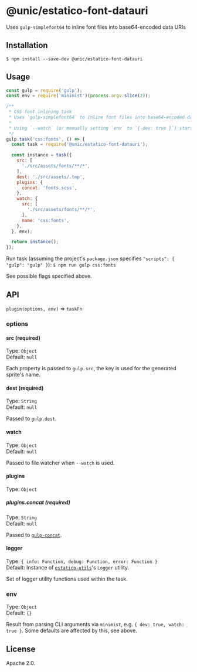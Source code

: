 # @unic/estatico-font-datauri

Uses `gulp-simplefont64` to inline font files into base64-encoded data URIs

## Installation

```
$ npm install --save-dev @unic/estatico-font-datauri
```

## Usage

```js
const gulp = require('gulp');
const env = require('minimist')(process.argv.slice(2));

/**
 * CSS font inlining task
 * Uses `gulp-simplefont64` to inline font files into base64-encoded data URIs
 *
 * Using `--watch` (or manually setting `env` to `{ dev: true }`) starts file watcher
 */
gulp.task('css:fonts', () => {
  const task = require('@unic/estatico-font-datauri');

  const instance = task({
    src: [
      './src/assets/fonts/**/*',
    ],
    dest: './src/assets/.tmp',
    plugins: {
      concat: 'fonts.scss',
    },
    watch: {
      src: [
        './src/assets/fonts/**/*',
      ],
      name: 'css:fonts',
    },
  }, env);

  return instance();
});
```

Run task (assuming the project's `package.json` specifies `"scripts": { "gulp": "gulp" }`):
`$ npm run gulp css:fonts`

See possible flags specified above.

## API

`plugin(options, env)` => `taskFn`

### options

#### src (required)

Type: `Object`<br>
Default: `null`

Each property is passed to `gulp.src`, the key is used for the generated sprite's name.

#### dest (required)

Type: `String`<br>
Default: `null`

Passed to `gulp.dest`.

#### watch

Type: `Object`<br>
Default: `null`

Passed to file watcher when `--watch` is used.

#### plugins

Type: `Object`

##### plugins.concat (required)

Type: `String`<br>
Default: `null`

Passed to [`gulp-concat`](https://www.npmjs.com/package/gulp-concat).

#### logger

Type: `{ info: Function, debug: Function, error: Function }`<br>
Default: Instance of [`estatico-utils`](../estatico-utils)'s `Logger` utility.

Set of logger utility functions used within the task.

### env

Type: `Object`<br>
Default: `{}`

Result from parsing CLI arguments via `minimist`, e.g. `{ dev: true, watch: true }`. Some defaults are affected by this, see above.

## License

Apache 2.0.
